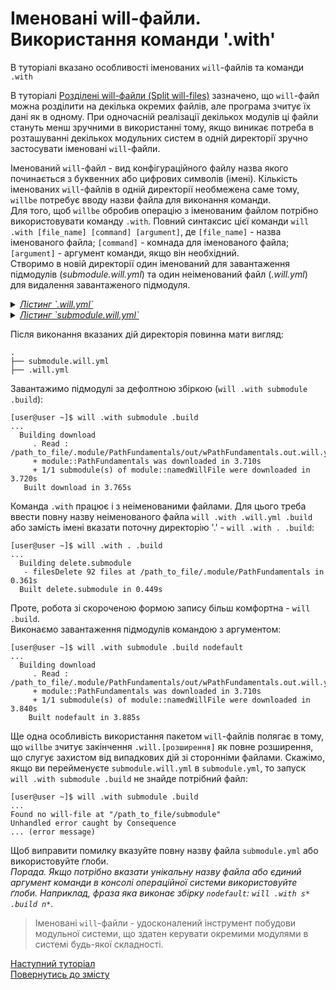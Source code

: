 # Іменовані will-файли. Використання команди '.with'  

В туторіалі вказано особливості іменованих `will`-файлів та команди `.with`

В туторіалі [Розділені will-файли (Split will-files)](SplitWillFile.ukr.md) зазначено, що `will`-файл можна розділити на декілька окремих файлів, але програма зчитує їх дані як в одному. При одночасній реалізації декількох модулів ці файли стануть менш зручними в використанні тому, якщо виникає потреба в розташуванні декількох модульних систем в одній директорії зручно застосувати іменовані  `will`-файли.  

Іменований `will`-файл - вид конфігураційного файлу назва якого починається з буквенних або цифрових символів (імені). Кількість іменованих `will`-файлів в одній директорії необмежена саме тому, `willbe` потребує вводу назви файла для виконання команди.  
Для того, щоб `willbe` обробив операцію з іменованим файлом потрібно використовувати команду `.with`. Повний синтаксис цієї команди `will .with [file_name] [command] [argument]`, де `[file_name]` - назва іменованого файла; `[command]` - комнада для іменованого файла; `[argument]` - аргумент команди, якщо він необхідний.   
Створимо в новій директорії один іменований для завантаження підмодулів (_submodule.will.yml_) та один неіменований файл (_.will.yml_) для видалення завантаженого підмодуля.  

<details>
    <summary><u><em>Лістинг `.will.yml`</em></u></summary>

```yaml

about :

  name : deleteSubmodule
  description : "To test named will-files"

path :

  fileToDelete :
      path : './.module/PathFundamentals'

step  :

  delete.submodule :
      inherit : predefined.delete
      filePath : path::fileToDelete*


build :

  delete.submodule :
      criterion :
          default : 1
      steps :
          - delete.*

```

</details>

<details>
    <summary><u><em>Лістинг `submodule.will.yml`</em></u></summary>

```yaml
about :

    name : namedWillFile
    description : "To test named will-files"
    version : 0.0.1

submodule :

    PathFundamentals : git+https:///github.com/Wandalen/wPathFundamentals.git/out/wPathFundamentals#master

build :

    download :        
      steps :
        - submodules.download
      criterion :
        default : 1

    nodefault :     
      steps :
        - submodules.download

```

</details>

Після виконання вказаних дій директорія повинна мати вигляд:  

```
.
├── submodule.will.yml
├── .will.yml

```

Завантажимо підмодулі за дефолтною збіркою (`will .with submodule .build`):

```
[user@user ~]$ will .with submodule .build
...
  Building download
     . Read : /path_to_file/.module/PathFundamentals/out/wPathFundamentals.out.will.yml
     + module::PathFundamentals was downloaded in 3.710s
     + 1/1 submodule(s) of module::namedWillFile were downloaded in 3.720s
   Built download in 3.765s

```

Команда `.with` працює і з неіменованими файлами. Для цього треба ввести повну назву неіменованого файла `will .with .will.yml .build` або замість імені вказати поточну директорію '.' - `will .with . .build`:  

```
[user@user ~]$ will .with . .build
...
  Building delete.submodule
   - filesDelete 92 files at /path_to_file/.module/PathFundamentals in 0.361s
  Built delete.submodule in 0.449s

```
Проте, робота зі скороченою формою запису більш комфортна - `will .build`.  
Виконаємо завантаження підмодулів командою з аргументом:

```
[user@user ~]$ will .with submodule .build nodefault
...
  Building download
     . Read : /path_to_file/.module/PathFundamentals/out/wPathFundamentals.out.will.yml
     + module::PathFundamentals was downloaded in 3.710s
     + 1/1 submodule(s) of module::namedWillFile were downloaded in 3.840s
    Built nodefault in 3.885s

```

Ще одна особливість використання пакетом `will`-файлів полягає в тому, що `willbe` зчитує закінчення `.will.[розширення]` як повне розширення, що слугує захистом від випадкових дій зі сторонніми файлами. Скажімо, якщо ви перейменуєте `submodule.will.yml` в `submodule.yml`, то запуск `will .with submodule .build` не знайде потрібний файл:

```
[user@user ~]$ will .with submodule .build
...
Found no will-file at "/path_to_file/submodule"           
Unhandled error caught by Consequence
... (error message)

```

Щоб виправити помилку вказуйте повну назву файла `submodule.yml` або використовуйте ґлоби.  
_Порада. Якщо потрібно вказати унікальну назву файла або єдиний аргумент команди в консолі операційної системи використовуйте ґлоби. Наприклад, фраза яка виконає збірку `nodefault`: `will .with s* .build n*`._

> Іменовані `will`-файли - удосконалений інструмент побудови модульної системи, що здатен керувати окремими модулями в системі будь-якої складності.

[Наступний туторіал](UsingEachCommand.ukr.md)  
[Повернутись до змісту](Topics.ukr.md)
